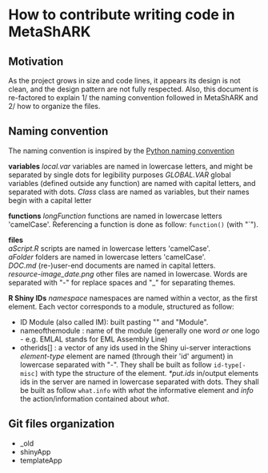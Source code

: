 # How to contribute writing code in MetaShARK

## Motivation
As the project grows in size and code lines, it appears its design is not clean, and the design pattern are not fully respected. Also, this document is re-factored to explain 1/ the naming convention followed in MetaShARK and 2/ how to organize the files.

## Naming convention
The naming convention is inspired by the [Python naming convention](https://www.python.org/dev/peps/pep-0008/#package-and-module-names)

**variables**
*local.var*	variables are named in lowercase letters, and might be separated by single dots for legibility purposes
*GLOBAL.VAR*	global variables (defined outside any function) are named with capital letters, and separated with dots.
*Class*		class are named as variables, but their names begin with a capital letter

**functions**
*longFunction*	functions are named in lowercase letters 'camelCase'. Referencing a function is done as follow: `function()` (with "`").

**files**  
*aScript.R*	scripts are named in lowercase letters 'camelCase'.  
*aFolder*	folders are named in lowercase letters 'camelCase'.  
*DOC.md*	(re-)user-end documents are named in capital letters.  
*resource-image_date.png*	other files are named in lowercase. Words are separated with "-" for replace spaces and "\_" for separating themes.  

**R Shiny IDs**
*namespace*	namespaces are named within a vector, as the first element. Each vector corresponds to a module, structured as follow:
* ID Module (also called IM): built pasting "<nameofthemodule>" and "Module".
* nameofthemodule : name of the module (generally one word *or* one logo - e.g. EMLAL stands for EML Assembly Line)
* otherids[] : a vector of any ids used in the Shiny ui-server interactions
*element-type*	element are named (through their 'id' argument) in lowercase separated with "-". They shall be built as follow `id-type[-misc]` with type the structure of the element.
*\*put.ids*	in/output elements ids in the server are named in lowercase separated with dots. They shall be built as follow `what.info` with *what* the informative element and *info* the action/information contained about *what*.

## Git files organization
+ _old
+ shinyApp
+ templateApp
